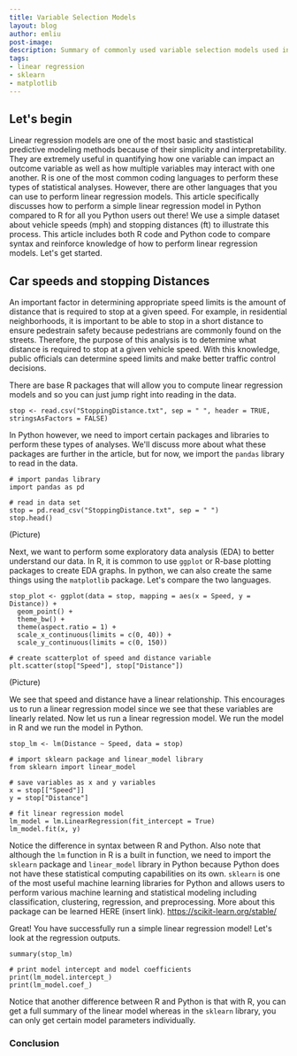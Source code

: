 ```yaml
---
title: Variable Selection Models
layout: blog
author: emliu
post-image:
description: Summary of commonly used variable selection models used in linear regression such as best subsets model, backward, and sequential replacement
tags:
- linear regression
- sklearn
- matplotlib
---
```


## Let's begin
Linear regression models are one of the most basic and stastistical predictive modeling methods because of their simplicity and interpretability. They are extremely useful in quantifying how one variable can impact an outcome variable as well as how multiple variables may interact with one another. R is one of the most common coding languages to perform these types of statistical analyses. However, there are other languages that you can use to perform linear regression models. This article specifically discusses how to perform a simple linear regression model in Python compared to R for all you Python users out there! We use a simple dataset about vehicle speeds (mph) and stopping distances (ft) to illustrate this process. This article includes both R code and Python code to compare syntax and reinforce knowledge of how to perform linear regression models. Let's get started.

## Car speeds and stopping Distances
An important factor in determining appropriate speed limits is the amount of distance that is required to stop at a given speed. For example, in residential neighborhoods, it is important to be able to stop in a short distance to ensure pedestrain safety because pedestrians are commonly found on the streets. Therefore, the purpose of this analysis is to determine what distance is required to stop at a given vehicle speed. With this knowledge, public officials can determine speed limits and make better traffic control decisions.

There are base R packages that will allow you to compute linear regression models and so you can just jump right into reading in the data.

```{r}
stop <- read.csv("StoppingDistance.txt", sep = " ", header = TRUE, stringsAsFactors = FALSE)
```

In Python however, we need to import certain packages and libraries to perform these types of analyses. We'll discuss more about what these packages are further in the article, but for now, we import the ```pandas``` library to read in the data.

```{python}
# import pandas library
import pandas as pd

# read in data set
stop = pd.read_csv("StoppingDistance.txt", sep = " ")
stop.head()
```

(Picture)

Next, we want to perform some exploratory data analysis (EDA) to better understand our data. In R, it is common to use ```ggplot``` or R-base plotting packages to create EDA graphs. In python, we can also create the same things using the ```matplotlib``` package. Let's compare the two languages.

```{r}
stop_plot <- ggplot(data = stop, mapping = aes(x = Speed, y = Distance)) +
  geom_point() +
  theme_bw() +
  theme(aspect.ratio = 1) +
  scale_x_continuous(limits = c(0, 40)) +
  scale_y_continuous(limits = c(0, 150))
```

```{python}
# create scatterplot of speed and distance variable
plt.scatter(stop["Speed"], stop["Distance"])
```

(Picture)

We see that speed and distance have a linear relationship. This encourages us to run a linear regression model since we see that these variables are linearly related. Now let us run a linear regression model. We run the model in R and we run the model in Python. 

```{r}
stop_lm <- lm(Distance ~ Speed, data = stop)
```

```
# import sklearn package and linear_model library
from sklearn import linear_model

# save variables as x and y variables
x = stop[["Speed"]]
y = stop["Distance"]

# fit linear regression model 
lm_model = lm.LinearRegression(fit_intercept = True)
lm_model.fit(x, y)
```

Notice the difference in syntax between R and Python. Also note that although the ```lm``` function in R is a built in function, we need to import the ```sklearn``` package and ```linear_model``` library in Python because Python does not have these statistical computing capabilities on its own. ```sklearn``` is one of the most useful machine learning libraries for Python and allows users to perform various machine learning and statistical modeling including classification, clustering, regression, and preprocessing. More about this package can be learned HERE (insert link). https://scikit-learn.org/stable/

Great! You have successfully run a simple linear regression model! Let's look at the regression outputs.

```{r}
summary(stop_lm)
```

```{python}
# print model intercept and model coefficients
print(lm_model.intercept_)
print(lm_model.coef_)
```

Notice that another difference between R and Python is that with R, you can get a full summary of the linear model whereas in the ```sklearn``` library, you can only get certain model parameters individually.










### Conclusion
